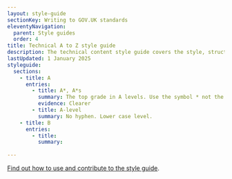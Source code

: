 ```yaml
---
layout: style-guide
sectionKey: Writing to GOV.UK standards
eleventyNavigation:
  parent: Style guides
  order: 4
title: Technical A to Z style guide
description: The technical content style guide covers the style, structure and terms you should use when writing content for technical users on GOV.UK.
lastUpdated: 1 January 2025
styleguide:
  sections:
    - title: A
      entries:
        - title: A*, A*s
          summary: The top grade in A levels. Use the symbol * not the word ‘star’. No apostrophe in the plural.
          evidence: Clearer
        - title: A-level
          summary: No hyphen. Lower case level.
    - title: B
      entries:
        - title: 
          summary: 
          
---
```


[Find out how to use and contribute to the style guide](/writing-to-gov-uk-standards/style-guides/how-to-use-the-style-guide).

